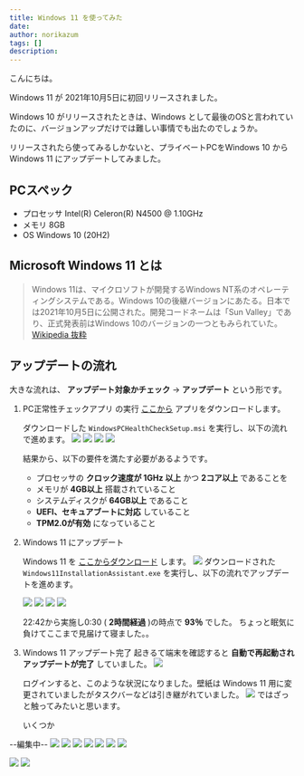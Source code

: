 ```yaml
---
title: Windows 11 を使ってみた
date: 
author: norikazum
tags: []
description: 
---
```


こんにちは。

Windows 11 が 2021年10月5日に初回リリースされました。

Windows 10 がリリースされたときは、Windows として最後のOSと言われていたのに、バージョンアップだけでは難しい事情でも出たのでしょうか。

リリースされたら使ってみるしかないと、プライベートPCをWindows 10 から Windows 11 にアップデートしてみました。

## PCスペック
- プロセッサ Intel(R) Celeron(R) N4500 @ 1.10GHz
- メモリ 8GB
- OS Windows 10 (20H2)

## Microsoft Windows 11 とは

>Windows 11は、マイクロソフトが開発するWindows NT系のオペレーティングシステムである。Windows 10の後継バージョンにあたる。日本では2021年10月5日に公開された。開発コードネームは「Sun Valley」であり、正式発表前はWindows 10のバージョンの一つともみられていた。
[Wikipedia 抜粋](https://ja.wikipedia.org/wiki/Microsoft_Windows_11)

## アップデートの流れ

大きな流れは、 **アップデート対象かチェック** → **アップデート** という形です。

1. PC正常性チェックアプリ の実行
    [ここから](https://aka.ms/GetPCHealthCheckApp) アプリをダウンロードします。
    
    ダウンロードした `WindowsPCHealthCheckSetup.msi` を実行し、以下の流れで進めます。 
    ![](images/2021-10-29_22h34_56.jpg)
    ![](images/2021-10-29_22h35_22.jpg)
    ![](images/2021-10-29_22h35_49.jpg)
    ![](images/2021-10-29_22h36_24.jpg)
    
    結果から、以下の要件を満たす必要があるようです。
    - プロセッサの **クロック速度が 1GHz 以上** かつ **2コア以上** であることを
    - メモリが **4GB以上** 搭載されていること
    - システムディスクが **64GB以上** であること
    - **UEFI、セキュアブートに対応** していること
    - **TPM2.0が有効** になっていること

1. Windows 11 にアップデート
    
    Windows 11 を [ここからダウンロード](https://www.microsoft.com/ja-jp/software-download/) します。
    ![](images/2021-10-29_22h41_20.jpg)
    ダウンロードされた `Windows11InstallationAssistant.exe` を実行し、以下の流れでアップデートを進めます。

    ![](images/2021-10-29_22h41_47.jpg)
    ![](images/2021-10-29_22h42_09.jpg)
    ![](images/2021-10-29_22h42_17.jpg)
    ![](images/2021-10-30_00h36_54.jpg)

    22:42から実施し0:30 ( **2時間経過** )の時点で **93％** でした。
    ちょっと眠気に負けてここまで見届けて寝ました。。

1. Windows 11 アップデート完了
    起きるて端末を確認すると **自動で再起動されアップデートが完了** していました。
    ![](images/2021-10-30_08h35_25.jpg)
    
    ログインすると、このような状況になりました。壁紙は Windows 11 用に変更されていましたがタスクバーなどは引き継がれていました。
    ![](images/2021-10-30_08h37_17.jpg)
    ではざっと触ってみたいと思います。

    いくつか

--編集中--
![](images/2021-10-30_08h39_57.jpg)
![](images/2021-10-30_08h43_46.jpg)
![](images/2021-10-30_08h44_11.jpg)
![](images/2021-10-30_08h45_10.jpg)
![](images/2021-10-30_08h47_04.jpg)
![](images/2021-10-30_08h47_28.jpg)
![](images/2021-10-30_08h48_21.jpg)

![](images/)
![](images/)
